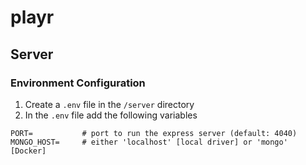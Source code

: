 # playr

## Server

### Environment Configuration

1. Create a `.env` file in the `/server` directory
2. In the `.env` file add the following variables

```
PORT=           # port to run the express server (default: 4040)
MONGO_HOST=     # either 'localhost' [local driver] or 'mongo' [Docker]
```
